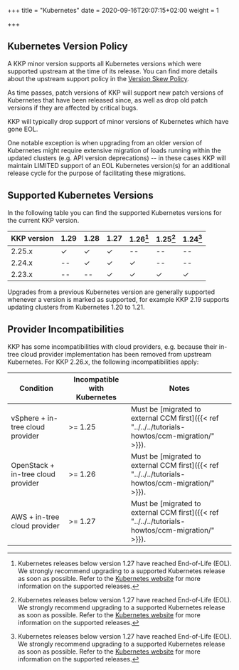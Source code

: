 +++
title = "Kubernetes"
date = 2020-09-16T20:07:15+02:00
weight = 1

+++

## Kubernetes Version Policy

A KKP minor version supports all Kubernetes versions which were supported upstream
at the time of its release. You can find more details about the upstream support
policy in the [Version Skew Policy](https://kubernetes.io/docs/setup/release/version-skew-policy/#supported-versions).

As time passes, patch versions of KKP will support new patch versions of Kubernetes
that have been released since, as well as drop old patch versions if they are
affected by critical bugs.

KKP will typically drop support of minor versions of Kubernetes which have gone EOL.

One notable exception is when upgrading from an older version of Kubernetes might
require extensive migration of loads running within the updated clusters (e.g. API
version deprecations) -- in these cases KKP will maintain LIMITED support of an EOL
Kubernetes version(s) for an additional release cycle for the purpose of facilitating
these migrations.

## Supported Kubernetes Versions

In the following table you can find the supported Kubernetes versions for the
current KKP version.

| KKP version          | 1.29 | 1.28 | 1.27 | 1.26[^2] | 1.25[^2] | 1.24[^2] |
| -------------------- | ---- | ---- | ---- | -------- | -------- | -------- |
| 2.25.x               | ✓    | ✓    | ✓    | --       | --       | --       |
| 2.24.x               | --   | ✓    | ✓    | ✓        | --       | --       |
| 2.23.x               | --   | --   | ✓    | ✓        | ✓        | ✓        |

[^2]: Kubernetes releases below version 1.27 have reached End-of-Life (EOL). We strongly
recommend upgrading to a supported Kubernetes release as soon as possible. Refer to the
[Kubernetes website](https://kubernetes.io/releases/) for more information on the supported
releases.

Upgrades from a previous Kubernetes version are generally supported whenever a version is
marked as supported, for example KKP 2.19 supports updating clusters from Kubernetes 1.20 to 1.21.

## Provider Incompatibilities

KKP has some incompatibilities with cloud providers, e.g. because their in-tree cloud provider
implementation has been removed from upstream Kubernetes. For KKP 2.26.x, the following incompatibilities
apply:

| Condition                          | Incompatible with Kubernetes | Notes                                                                                             |
|------------------------------------|------------------------------|---------------------------------------------------------------------------------------------------|
| vSphere + in-tree cloud provider   | >= 1.25                      | Must be [migrated to external CCM first]({{< ref "../../../tutorials-howtos/ccm-migration/" >}}). |
| OpenStack + in-tree cloud provider | >= 1.26                      | Must be [migrated to external CCM first]({{< ref "../../../tutorials-howtos/ccm-migration/" >}}). |
| AWS + in-tree cloud provider       | >= 1.27                      | Must be [migrated to external CCM first]({{< ref "../../../tutorials-howtos/ccm-migration/" >}}). |
